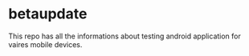 # betaupdate
This repo has all the informations about testing android application for vaires mobile devices. 

